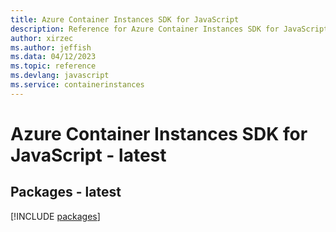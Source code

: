 ```yaml
---
title: Azure Container Instances SDK for JavaScript
description: Reference for Azure Container Instances SDK for JavaScript
author: xirzec
ms.author: jeffish
ms.data: 04/12/2023
ms.topic: reference
ms.devlang: javascript
ms.service: containerinstances
---
```

# Azure Container Instances SDK for JavaScript - latest
## Packages - latest
[!INCLUDE [packages](container-instances-index.md)]